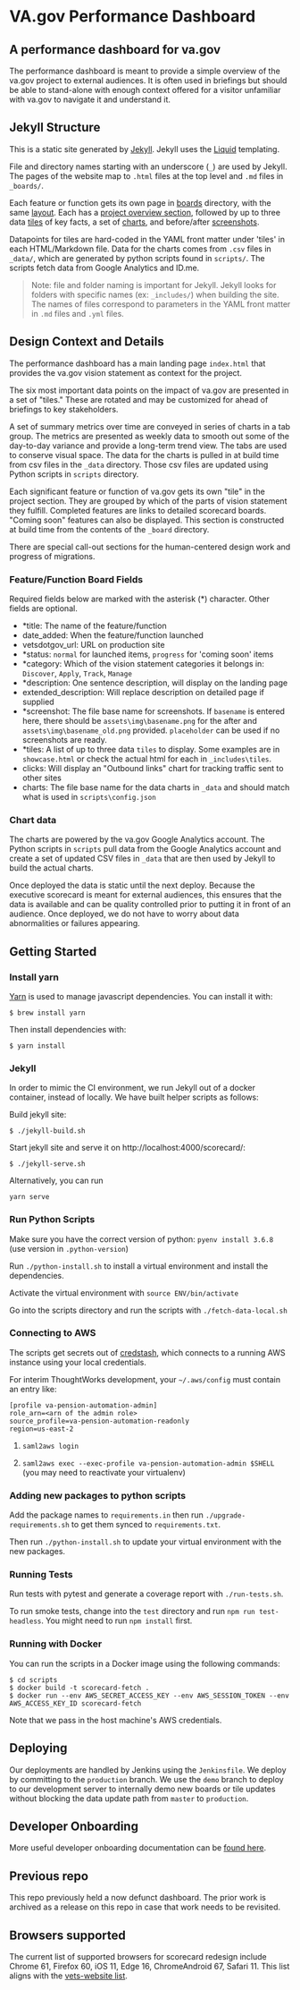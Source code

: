 # VA.gov Performance Dashboard

## A performance dashboard for va.gov

The performance dashboard is meant to provide a simple overview of the va.gov project to external audiences. It is often used in briefings but should be able to stand-alone with enough context offered for a visitor unfamiliar with va.gov to navigate it and understand it.

## Jekyll Structure

This is a static site generated by [Jekyll](https://jekyllrb.com/docs/). Jekyll uses the [Liquid](https://github.com/Shopify/liquid/wiki/Liquid-for-Designers) templating.
 
File and directory names starting with an underscore (`_`) are used by Jekyll. The pages of the website map to `.html` files at the top level and `.md` files in `_boards/`.

Each feature or function gets its own page in [boards](src/_boards/) directory, with the same [layout](src/_layouts/board.html). Each has a [project overview section](src/_includes/header.html), followed by up to three data [tiles](src/_includes/tiles/) of key facts, a set of [charts](src/_includes/tiles/chart.html), and before/after [screenshots](src/_includes/ux_compare.html).

Datapoints for tiles are hard-coded in the YAML front matter under 'tiles' in each HTML/Markdown file. Data for the charts comes from `.csv` files in `_data/`, which are generated by python scripts found in `scripts/`. The scripts fetch data from Google Analytics and ID.me.

> Note: file and folder naming is important for Jekyll. Jekyll looks for folders with specific names (ex: `_includes/`) when building the site. The names of files correspond to parameters in the YAML front matter in `.md` files and `.yml` files.

## Design Context and Details

The performance dashboard has a main landing page `index.html` that provides the va.gov vision statement as context for the project.

The six most important data points on the impact of va.gov are presented in a set of "tiles." These are rotated and may be customized for ahead of briefings to key stakeholders.

A set of summary metrics over time are conveyed in series of charts in a tab group. The metrics are presented as weekly data to smooth out some of the day-to-day variance and provide a long-term trend view. The tabs are used to conserve visual space. The data for the charts is pulled in at build time from csv files in the `_data` directory. Those csv files are updated using Python scripts in `scripts` directory.

Each significant feature or function of va.gov gets its own "tile" in the project section. They are grouped by which of the parts of vision statement they fulfill. Completed features are links to detailed scorecard boards. "Coming soon" features can also be displayed. This section is constructed at build time from the contents of the `_board` directory.

There are special call-out sections for the human-centered design work and progress of migrations.

### Feature/Function Board Fields

Required fields below are marked with the asterisk (*) character. Other fields are optional.
- *title: The name of the feature/function
- date_added: When the feature/function launched 
- vetsdotgov_url: URL on production site 
- *status: `normal` for launched items, `progress` for 'coming soon' items
- *category: Which of the vision statement categories it belongs in: `Discover`, `Apply`, `Track`, `Manage`
- *description: One sentence description, will display on the landing page
- extended_description: Will replace description on detailed page if supplied 
- *screenshot: The file base name for screenshots. If `basename` is entered here, there should be `assets\img\basename.png` for the after and `assets\img\basename_old.png` provided. `placeholder` can be used if no screenshots are ready.
- *tiles: A list of up to three data `tiles` to display. Some examples are in `showcase.html` or check the actual html for each in `_includes\tiles`.
- clicks: Will display an "Outbound links" chart for tracking traffic sent to other sites
- charts: The file base name for the data charts in `_data` and should match what is used in `scripts\config.json`

### Chart data

The charts are powered by the va.gov Google Analytics account. The Python scripts in `scripts` pull data from the Google Analytics account and create a set of updated CSV files in `_data` that are then used by Jekyll to build the actual charts.

Once deployed the data is static until the next deploy. Because the executive scorecard is meant for external audiences, this ensures that the data is available and can be quality controlled prior to putting it in front of an audience. Once deployed, we do not have to worry about data abnormalities or failures appearing.

## Getting Started

### Install yarn

[Yarn](https://yarnpkg.com/) is used to manage javascript dependencies. You can install it with:

`$ brew install yarn`

Then install dependencies with:

`$ yarn install`

### Jekyll

In order to mimic the CI environment, we run Jekyll out of a docker container, instead of locally. We have
built helper scripts as follows:

Build jekyll site:

`$ ./jekyll-build.sh`

Start jekyll site and serve it on http://localhost:4000/scorecard/:

`$ ./jekyll-serve.sh`

Alternatively, you can run

`yarn serve`

### Run Python Scripts

Make sure you have the correct version of python: `pyenv install 3.6.8` (use version in `.python-version`)

Run `./python-install.sh` to install a virtual environment and install the dependencies.

Activate the virtual environment with `source ENV/bin/activate`

Go into the scripts directory and run the scripts with `./fetch-data-local.sh`

### Connecting to AWS

The scripts get secrets out of [credstash](https://github.com/fugue/credstash), which connects to a running
AWS instance using your local credentials.

For interim ThoughtWorks development, your `~/.aws/config` must contain an entry like:

```
[profile va-pension-automation-admin]
role_arn=<arn of the admin role>
source_profile=va-pension-automation-readonly
region=us-east-2
```

1. `saml2aws login`

2. `saml2aws exec --exec-profile va-pension-automation-admin $SHELL` (you may need to reactivate your virtualenv)

### Adding new packages to python scripts

Add the package names to `requirements.in` then run `./upgrade-requirements.sh` to get them synced to `requirements.txt`. 

Then run `./python-install.sh` to update your virtual environment with the new packages.

### Running Tests

Run tests with pytest and generate a coverage report with  `./run-tests.sh`.

To run smoke tests, change into the `test` directory and run `npm run test-headless`. You might need to run `npm install` first.

### Running with Docker

You can run the scripts in a Docker image using the following commands:

```
$ cd scripts
$ docker build -t scorecard-fetch .
$ docker run --env AWS_SECRET_ACCESS_KEY --env AWS_SESSION_TOKEN --env AWS_ACCESS_KEY_ID scorecard-fetch
```

Note that we pass in the host machine's AWS credentials.

## Deploying

Our deployments are handled by Jenkins using the `Jenkinsfile`. We deploy by committing to the `production` branch. We use the `demo` branch to deploy to our development server to internally demo new boards or tile updates without blocking the data update path from `master` to `production`.

## Developer Onboarding

More useful developer onboarding documentation can be [found here](dev/onboarding.md).

## Previous repo

This repo previously held a now defunct dashboard. The prior work is archived as a release on this repo in case that work needs to be revisited.

## Browsers supported

The current list of supported browsers for scorecard redesign include Chrome 61, Firefox 60, iOS 11, Edge 16, ChromeAndroid 67, Safari 11. This list aligns with the [vets-website list](https://github.com/department-of-veterans-affairs/vets-website/blob/master/.babelrc#L16).
